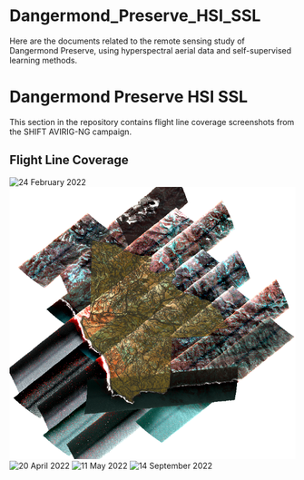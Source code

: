 # Dangermond_Preserve_HSI_SSL
Here are the documents related to the remote sensing study of Dangermond Preserve, using hyperspectral aerial data and self-supervised learning methods.




# Dangermond Preserve HSI SSL

This section in the repository contains flight line coverage screenshots from the SHIFT AVIRIG-NG campaign.

## Flight Line Coverage

![24 February 2022](https://github.com/jacabenga/Dangermond_Preserve_HSI_SSL/flight_line_coverage/february_24.PNG)
![16 March 2022](https://github.com/jacabenga/Dangermond_Preserve_HSI_SSL/raw/main/flight_line_coverage/march_16.PNG)
![20 April 2022](https://github.com/jacabenga/Dangermond_Preserve_HSI_SSL/raw/main/flight_line_coverage/flight_line_coverage/april_20.PNG)
![11 May 2022](https://github.com/jacabenga/Dangermond_Preserve_HSI_SSL/raw/main/flight_line_coverage/flight_line_coverage/may_11.PNG)
![14 September 2022](https://github.com/jacabenga/Dangermond_Preserve_HSI_SSL/raw/main/flight_line_coverage/flight_line_coverage/september_14.PNG)




